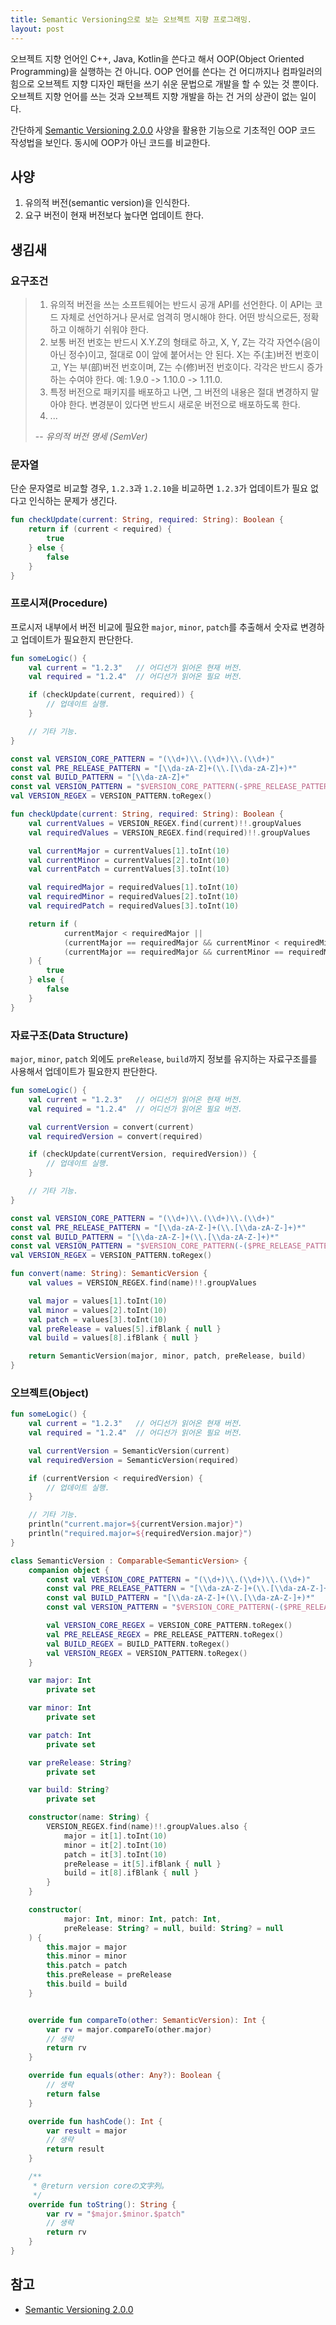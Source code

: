```yaml
---
title: Semantic Versioning으로 보는 오브젝트 지향 프로그래밍.
layout: post
---
```


오브젝트 지향 언어인 C++, Java, Kotlin을 쓴다고 해서 OOP(Object Oriented Programming)을 실행하는 건 아니다. OOP 언어를 쓴다는 건 어디까지나 컴파일러의 힘으로 오브젝트 지향 디자인 패턴을 쓰기 쉬운 문법으로 개발을 할 수 있는 것 뿐이다. 오브젝트 지향 언어를 쓰는 것과 오브젝트 지향 개발을 하는 건 거의 상관이 없는 일이다.

간단하게 [Semantic Versioning 2.0.0](https://semver.org) 사양을 활용한 기능으로 기초적인 OOP 코드 작성법을 보인다. 동시에 OOP가 아닌 코드를 비교한다.

## 사양

1. 유의적 버전(semantic version)을 인식한다.
2. 요구 버전이 현재 버전보다 높다면 업데이트 한다.

## 생김새

### 요구조건

> 1. 유의적 버전을 쓰는 소프트웨어는 반드시 공개 API를 선언한다. 이 API는 코드 자체로 선언하거나 문서로 엄격히 명시해야 한다. 어떤 방식으로든, 정확하고 이해하기 쉬워야 한다.
> 2. 보통 버전 번호는 반드시 X.Y.Z의 형태로 하고, X, Y, Z는 각각 자연수(음이 아닌 정수)이고, 절대로 0이 앞에 붙어서는 안 된다. X는 주(主)버전 번호이고, Y는 부(部)버전 번호이며, Z는 수(修)버전 번호이다. 각각은 반드시 증가하는 수여야 한다. 예: 1.9.0 -> 1.10.0 -> 1.11.0.
> 3. 특정 버전으로 패키지를 배포하고 나면, 그 버전의 내용은 절대 변경하지 말아야 한다. 변경분이 있다면 반드시 새로운 버전으로 배포하도록 한다.
> 4. ...
>
> -- <cite>유의적 버전 명세 (SemVer)</cite>

### 문자열

단순 문자열로 비교할 경우, `1.2.3`과 `1.2.10`을 비교하면 `1.2.3`가 업데이트가 필요 없다고 인식하는 문제가 생긴다.

```Kotlin
fun checkUpdate(current: String, required: String): Boolean {
    return if (current < required) {
        true
    } else {
        false
    }
}
```

### 프로시져(Procedure)

프로시저 내부에서 버전 비교에 필요한 `major`, `minor`, `patch`를 추출해서 숫자료 변경하고 업데이트가 필요한지 판단한다.

```Kotlin
fun someLogic() {
    val current = "1.2.3"   // 어디선가 읽어온 현재 버전.
    val required = "1.2.4"  // 어디선가 읽어온 필요 버전.

    if (checkUpdate(current, required)) {
        // 업데이트 실행.
    }

    // 기타 기능.
}
```
```Kotlin
const val VERSION_CORE_PATTERN = "(\\d+)\\.(\\d+)\\.(\\d+)"
const val PRE_RELEASE_PATTERN = "[\\da-zA-Z]+(\\.[\\da-zA-Z]+)*"
const val BUILD_PATTERN = "[\\da-zA-Z]+"
const val VERSION_PATTERN = "$VERSION_CORE_PATTERN(-$PRE_RELEASE_PATTERN)?(\\+$BUILD_PATTERN)?"
val VERSION_REGEX = VERSION_PATTERN.toRegex()

fun checkUpdate(current: String, required: String): Boolean {
    val currentValues = VERSION_REGEX.find(current)!!.groupValues
    val requiredValues = VERSION_REGEX.find(required)!!.groupValues

    val currentMajor = currentValues[1].toInt(10)
    val currentMinor = currentValues[2].toInt(10)
    val currentPatch = currentValues[3].toInt(10)

    val requiredMajor = requiredValues[1].toInt(10)
    val requiredMinor = requiredValues[2].toInt(10)
    val requiredPatch = requiredValues[3].toInt(10)

    return if (
            currentMajor < requiredMajor ||
            (currentMajor == requiredMajor && currentMinor < requiredMinor) ||
            (currentMajor == requiredMajor && currentMinor == requiredMinor && currentPatch < requiredPatch)
    ) {
        true
    } else {
        false
    }
}
```

### 자료구조(Data Structure)

`major`, `minor`, `patch` 외에도 `preRelease`, `build`까지 정보를 유지하는 자료구조를를 사용해서 업데이트가 필요한지 판단한다.

```Kotlin
fun someLogic() {
    val current = "1.2.3"   // 어디선가 읽어온 현재 버전.
    val required = "1.2.4"  // 어디선가 읽어온 필요 버전.

    val currentVersion = convert(current)
    val requiredVersion = convert(required)

    if (checkUpdate(currentVersion, requiredVersion)) {
        // 업데이트 실행.
    }

    // 기타 기능.
}

const val VERSION_CORE_PATTERN = "(\\d+)\\.(\\d+)\\.(\\d+)"
const val PRE_RELEASE_PATTERN = "[\\da-zA-Z-]+(\\.[\\da-zA-Z-]+)*"
const val BUILD_PATTERN = "[\\da-zA-Z-]+(\\.[\\da-zA-Z-]+)*"
const val VERSION_PATTERN = "$VERSION_CORE_PATTERN(-($PRE_RELEASE_PATTERN))?(\\+($BUILD_PATTERN))?"
val VERSION_REGEX = VERSION_PATTERN.toRegex()

fun convert(name: String): SemanticVersion {
    val values = VERSION_REGEX.find(name)!!.groupValues

    val major = values[1].toInt(10)
    val minor = values[2].toInt(10)
    val patch = values[3].toInt(10)
    val preRelease = values[5].ifBlank { null }
    val build = values[8].ifBlank { null }

    return SemanticVersion(major, minor, patch, preRelease, build)
}
```

### 오브젝트(Object)

```Kotlin
fun someLogic() {
    val current = "1.2.3"   // 어디선가 읽어온 현재 버전.
    val required = "1.2.4"  // 어디선가 읽어온 필요 버전.

    val currentVersion = SemanticVersion(current)
    val requiredVersion = SemanticVersion(required)

    if (currentVersion < requiredVersion) {
        // 업데이트 실행.
    }

    // 기타 기능.
    println("current.major=${currentVersion.major}")
    println("required.major=${requiredVersion.major}")
}
```
```Kotlin
class SemanticVersion : Comparable<SemanticVersion> {
    companion object {
        const val VERSION_CORE_PATTERN = "(\\d+)\\.(\\d+)\\.(\\d+)"
        const val PRE_RELEASE_PATTERN = "[\\da-zA-Z-]+(\\.[\\da-zA-Z-]+)*"
        const val BUILD_PATTERN = "[\\da-zA-Z-]+(\\.[\\da-zA-Z-]+)*"
        const val VERSION_PATTERN = "$VERSION_CORE_PATTERN(-($PRE_RELEASE_PATTERN))?(\\+($BUILD_PATTERN))?"

        val VERSION_CORE_REGEX = VERSION_CORE_PATTERN.toRegex()
        val PRE_RELEASE_REGEX = PRE_RELEASE_PATTERN.toRegex()
        val BUILD_REGEX = BUILD_PATTERN.toRegex()
        val VERSION_REGEX = VERSION_PATTERN.toRegex()
    }

    var major: Int
        private set

    var minor: Int
        private set

    var patch: Int
        private set

    var preRelease: String?
        private set

    var build: String?
        private set

    constructor(name: String) {
        VERSION_REGEX.find(name)!!.groupValues.also {
            major = it[1].toInt(10)
            minor = it[2].toInt(10)
            patch = it[3].toInt(10)
            preRelease = it[5].ifBlank { null }
            build = it[8].ifBlank { null }
        }
    }

    constructor(
            major: Int, minor: Int, patch: Int,
            preRelease: String? = null, build: String? = null
    ) {
        this.major = major
        this.minor = minor
        this.patch = patch
        this.preRelease = preRelease
        this.build = build
    }


    override fun compareTo(other: SemanticVersion): Int {
        var rv = major.compareTo(other.major)
        // 생략
        return rv
    }

    override fun equals(other: Any?): Boolean {
        // 생략
        return false
    }

    override fun hashCode(): Int {
        var result = major
        // 생략
        return result
    }

    /**
     * @return version coreの文字列。
     */
    override fun toString(): String {
        var rv = "$major.$minor.$patch"
        // 생략
        return rv
    }
}
```

## 참고

- [Semantic Versioning 2.0.0](https://semver.org)
